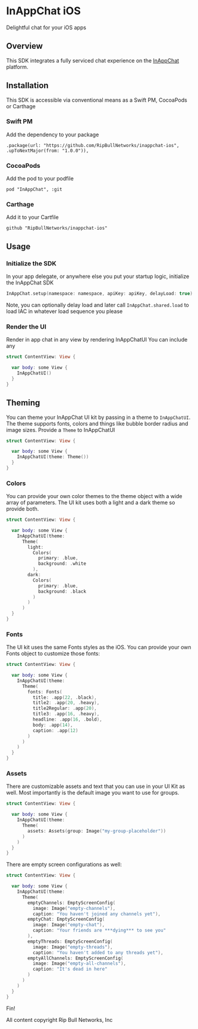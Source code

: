 # InAppChat iOS

Delightful chat for your iOS apps

## Overview

This SDK integrates a fully serviced chat experience on the [InAppChat](https://inappchat.io) platform.

## Installation

This SDK is accessible via conventional means as a Swift PM, CocoaPods or Carthage

### Swift PM

Add the dependency to your package

`.package(url: "https://github.com/RipBullNetworks/inappchat-ios", .upToNextMajor(from: "1.0.0")),`

### CocoaPods

Add the pod to your podfile

`pod "InAppChat", :git`

### Carthage

Add it to your Cartfile

`github "RipBullNetworks/inappchat-ios"`

## Usage

### Initialize the SDK

In your app delegate, or anywhere else you put your startup logic, initialize the InAppChat SDK

```swift
InAppChat.setup(namespace: namespace, apiKey: apiKey, delayLoad: true)
```

Note, you can optionally delay load and later call `InAppChat.shared.load` to load IAC in whatever load sequence you please

### Render the UI

Render in app chat in any view by rendering InAppChatUI You can include any

```swift
struct ContentView: View {

  var body: some View {
    InAppChatUI()
  }
}
```

## Theming

You can theme your InAppChat UI kit by passing in a theme to `InAppChatUI`. The theme supports fonts, colors and things like bubble border radius and image sizes. Provide a `Theme` to InAppChatUI

```swift
struct ContentView: View {

  var body: some View {
    InAppChatUI(theme: Theme())
  }
}
```

### Colors

You can provide your own color themes to the theme object with a wide array of parameters. The UI kit uses both a light and a dark theme so provide both.

```swift
struct ContentView: View {

  var body: some View {
    InAppChatUI(theme:
      Theme(
        light:
          Colors(
            primary: .blue,
            background: .white
          ),
        dark:
          Colors(
            primary: .blue,
            background: .black
          )
        )
      )
  }
}
```

### Fonts

The UI kit uses the same Fonts styles as the iOS. You can provide your own Fonts object to customize those fonts:

```swift
struct ContentView: View {

  var body: some View {
    InAppChatUI(theme:
      Theme(
        fonts: Fonts(
          title: .app(22, .black),
          title2: .app(20, .heavy),
          title2Regular: .app(20),
          title3: .app(16, .heavy),
          headline: .app(16, .bold),
          body: .app(14),
          caption: .app(12)
        )
      )
    )
  }
}
```

### Assets

There are customizable assets and text that you can use in your UI Kit as well. Most importantly is the default image you want to use for groups.

```swift
struct ContentView: View {

  var body: some View {
    InAppChatUI(theme:
      Theme(
        assets: Assets(group: Image("my-group-placeholder"))
      )
    )
  }
}
```

There are empty screen configurations as well:

```swift
struct ContentView: View {

  var body: some View {
    InAppChatUI(theme:
      Theme(
        emptyChannels: EmptyScreenConfig(
          image: Image("empty-channels"),
          caption: "You haven't joined any channels yet"),
        emptyChat: EmptyScreenConfig(
          image: Image("empty-chat"),
          caption: "Your friends are ***dying*** to see you"
        ),
        emptyThreads: EmptyScreenConfig(
          image: Image("empty-threads"),
          caption: "You haven't added to any threads yet"),
        emptyAllChannels: EmptyScreenConfig(
          image: Image("empty-all-channels"),
          caption: "It's dead in here"
        )
      )
    )
  }
}
```

Fin!

All content copyright Rip Bull Networks, Inc
